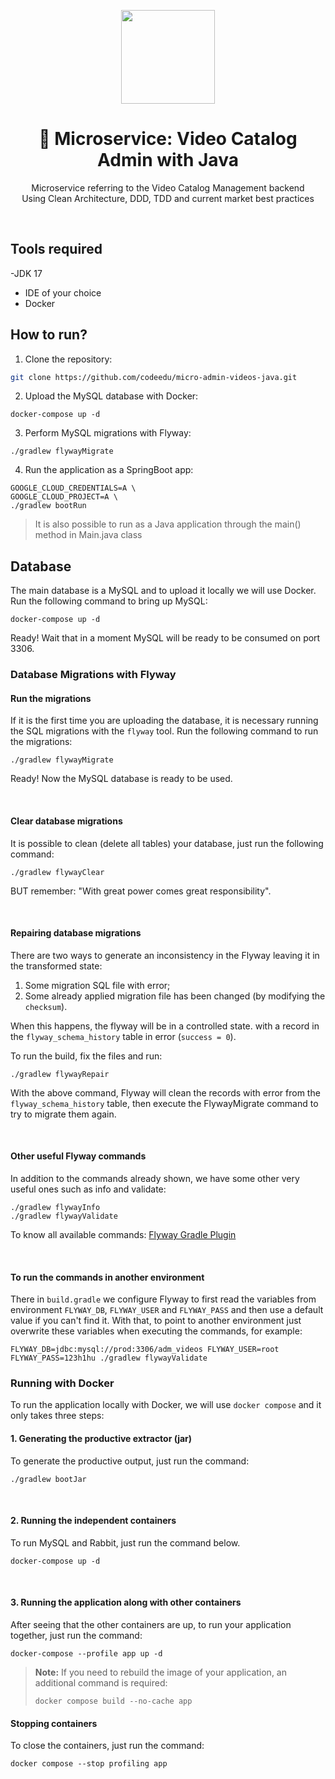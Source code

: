 <center>
    <p align="center">
      <img src="https://icon-library.com/images/java-icon-png/java-icon-png-15.jpg" width="150" />
    </p>
    <h1 align="center">🚀 Microservice: Video Catalog Admin with Java</h1>
    <p align="center">
      Microservice referring to the Video Catalog Management backend<br />
      Using Clean Architecture, DDD, TDD and current market best practices
    </p>
</center>
<br />

## Tools required

-JDK 17
- IDE of your choice
- Docker

## How to run?

1. Clone the repository:
```sh
git clone https://github.com/codeedu/micro-admin-videos-java.git
```

2. Upload the MySQL database with Docker:
``` shell
docker-compose up -d
```

3. Perform MySQL migrations with Flyway:
``` shell
./gradlew flywayMigrate
```

4. Run the application as a SpringBoot app:
``` shell
GOOGLE_CLOUD_CREDENTIALS=A \
GOOGLE_CLOUD_PROJECT=A \
./gradlew bootRun
```

> It is also possible to run as a Java application through the
> main() method in Main.java class
## Database
The main database is a MySQL and to upload it locally we will use
Docker. Run the following command to bring up MySQL:

``` shell
docker-compose up -d
```

Ready! Wait that in a moment MySQL will be ready to be consumed
on port 3306.

### Database Migrations with Flyway

#### Run the migrations

If it is the first time you are uploading the database, it is necessary
running the SQL migrations with the `flyway` tool.
Run the following command to run the migrations:

``` shell
./gradlew flywayMigrate
```

Ready! Now the MySQL database is ready to be used.

<br/>

#### Clear database migrations

It is possible to clean (delete all tables) your database, just
run the following command:

```shell
./gradlew flywayClear
```

BUT remember: "With great power comes great responsibility".

<br/>

#### Repairing database migrations

There are two ways to generate an inconsistency in the Flyway leaving it in the transformed state:

1. Some migration SQL file with error;
2. Some already applied migration file has been changed (by modifying the `checksum`).

When this happens, the flyway will be in a controlled state.
with a record in the `flyway_schema_history` table in error (`success = 0`).

To run the build, fix the files and run:
``` shell
./gradlew flywayRepair
```

With the above command, Flyway will clean the records with error from the `flyway_schema_history` table,
then execute the FlywayMigrate command to try to migrate them again.

<br/>

#### Other useful Flyway commands

In addition to the commands already shown, we have some other very useful ones such as info and validate:

``` shell
./gradlew flywayInfo
./gradlew flywayValidate
```

To know all available commands: [Flyway Gradle Plugin](https://flywaydb.org/documentation/usage/gradle/info)

<br/>

#### To run the commands in another environment

There in `build.gradle` we configure Flyway to first read the variables from
environment `FLYWAY_DB`, `FLYWAY_USER` and `FLYWAY_PASS` and then use a default value
if you can't find it. With that, to point to another environment just overwrite
these variables when executing the commands, for example:

``` shell
FLYWAY_DB=jdbc:mysql://prod:3306/adm_videos FLYWAY_USER=root FLYWAY_PASS=123h1hu ./gradlew flywayValidate
```

### Running with Docker
To run the application locally with Docker, we will use `docker compose` and it only takes three steps:
<br/>

#### 1. Generating the productive extractor (jar)

To generate the productive output, just run the command:
```
./gradlew bootJar
```
<br/>

#### 2. Running the independent containers

To run MySQL and Rabbit, just run the command below.
```
docker-compose up -d
```
<br/>

#### 3. Running the application along with other containers

After seeing that the other containers are up, to run your application together, just run the command:
```
docker-compose --profile app up -d
```

> **Note:** If you need to rebuild the image of your application, an additional command is required:
>```
> docker compose build --no-cache app
>```
#### Stopping containers
To close the containers, just run the command:
```
docker compose --stop profiling app
```